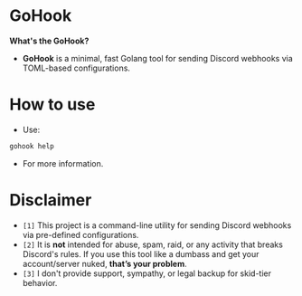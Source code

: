 # GoHook
**What's the GoHook?**
* **GoHook** is a minimal, fast Golang tool for sending Discord webhooks via TOML-based configurations.

# How to use
* Use:
```bash
gohook help
```
* For more information.

# Disclaimer
* `[1]` This project is a command-line utility for sending Discord webhooks via pre-defined configurations.
* `[2]` It is **not** intended for abuse, spam, raid, or any activity that breaks Discord's rules.
If you use this tool like a dumbass and get your account/server nuked, **that’s your problem**.
* `[3]` I don't provide support, sympathy, or legal backup for skid-tier behavior.
